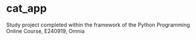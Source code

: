 # cat_app
Study project completed within the framework of the Python Programming Online Course, E240919, Omnia
